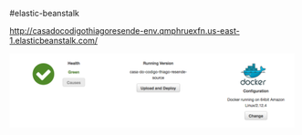 #elastic-beanstalk

http://casadocodigothiagoresende-env.qmphruexfn.us-east-1.elasticbeanstalk.com/

<img  width="500"  src="https://raw.githubusercontent.com/tresende/elastic-beanstalk/master/result.png" />
